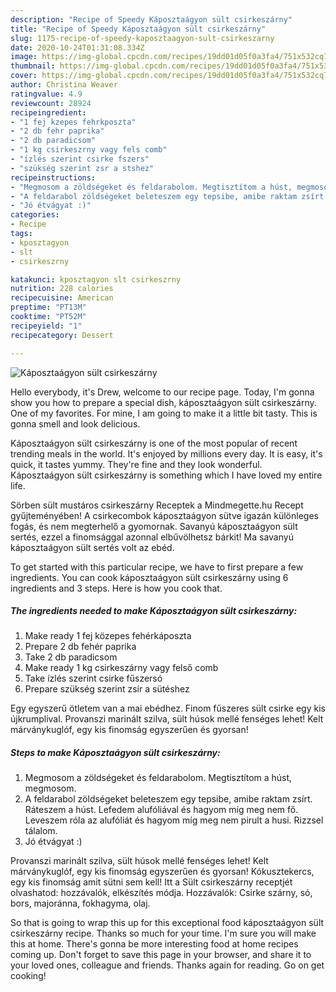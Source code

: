 ```yaml
---
description: "Recipe of Speedy Káposztaágyon sült csirkeszárny"
title: "Recipe of Speedy Káposztaágyon sült csirkeszárny"
slug: 1175-recipe-of-speedy-kaposztaagyon-sult-csirkeszarny
date: 2020-10-24T01:31:08.334Z
image: https://img-global.cpcdn.com/recipes/19dd01d05f0a3fa4/751x532cq70/kaposztaagyon-sult-csirkeszarny-recept-foto.jpg
thumbnail: https://img-global.cpcdn.com/recipes/19dd01d05f0a3fa4/751x532cq70/kaposztaagyon-sult-csirkeszarny-recept-foto.jpg
cover: https://img-global.cpcdn.com/recipes/19dd01d05f0a3fa4/751x532cq70/kaposztaagyon-sult-csirkeszarny-recept-foto.jpg
author: Christina Weaver
ratingvalue: 4.9
reviewcount: 28924
recipeingredient:
- "1 fej kzepes fehrkposzta"
- "2 db fehr paprika"
- "2 db paradicsom"
- "1 kg csirkeszrny vagy fels comb"
- "ízlés szerint csirke fszers"
- "szükség szerint zsr a stshez"
recipeinstructions:
- "Megmosom a zöldségeket és feldarabolom. Megtisztítom a húst, megmosom."
- "A feldarabol zöldségeket beleteszem egy tepsibe, amibe raktam zsírt. Ráteszem a húst. Lefedem alufóliával és hagyom míg meg nem fő. Leveszem róla az alufóliát és hagyom míg meg nem pirult a husi. Rizzsel tálalom."
- "Jó étvágyat :)"
categories:
- Recipe
tags:
- kposztagyon
- slt
- csirkeszrny

katakunci: kposztagyon slt csirkeszrny 
nutrition: 228 calories
recipecuisine: American
preptime: "PT13M"
cooktime: "PT52M"
recipeyield: "1"
recipecategory: Dessert

---
```



![Káposztaágyon sült csirkeszárny](https://img-global.cpcdn.com/recipes/19dd01d05f0a3fa4/751x532cq70/kaposztaagyon-sult-csirkeszarny-recept-foto.jpg)

Hello everybody, it's Drew, welcome to our recipe page. Today, I'm gonna show you how to prepare a special dish, káposztaágyon sült csirkeszárny. One of my favorites. For mine, I am going to make it a little bit tasty. This is gonna smell and look delicious.

Káposztaágyon sült csirkeszárny is one of the most popular of recent trending meals in the world. It's enjoyed by millions every day. It is easy, it's quick, it tastes yummy. They're fine and they look wonderful. Káposztaágyon sült csirkeszárny is something which I have loved my entire life.

Sörben sült mustáros csirkeszárny Receptek a Mindmegette.hu Recept gyűjteményében! A csirkecombok káposztaágyon sütve igazán különleges fogás, és nem megterhelő a gyomornak. Savanyú káposztaágyon sült sertés, ezzel a finomsággal azonnal elbűvölhetsz bárkit! Ma savanyú káposztaágyon sült sertés volt az ebéd.


To get started with this particular recipe, we have to first prepare a few ingredients. You can cook káposztaágyon sült csirkeszárny using 6 ingredients and 3 steps. Here is how you cook that.

<!--inarticleads1-->

##### The ingredients needed to make Káposztaágyon sült csirkeszárny:

1. Make ready 1 fej közepes fehérkáposzta
1. Prepare 2 db fehér paprika
1. Take 2 db paradicsom
1. Make ready 1 kg csirkeszárny vagy felső comb
1. Take ízlés szerint csirke fűszersó
1. Prepare szükség szerint zsír a sütéshez


Egy egyszerű ötletem van a mai ebédhez. Finom fűszeres sült csirke egy kis újkrumplival. Provanszi marinált szilva, sült húsok mellé fenséges lehet! Kelt márványkuglóf, egy kis finomság egyszerűen és gyorsan! 

<!--inarticleads2-->

##### Steps to make Káposztaágyon sült csirkeszárny:

1. Megmosom a zöldségeket és feldarabolom. Megtisztítom a húst, megmosom.
1. A feldarabol zöldségeket beleteszem egy tepsibe, amibe raktam zsírt. Ráteszem a húst. Lefedem alufóliával és hagyom míg meg nem fő. Leveszem róla az alufóliát és hagyom míg meg nem pirult a husi. Rizzsel tálalom.
1. Jó étvágyat :)


Provanszi marinált szilva, sült húsok mellé fenséges lehet! Kelt márványkuglóf, egy kis finomság egyszerűen és gyorsan! Kókusztekercs, egy kis finomság amit sütni sem kell! Itt a Sült csirkeszárny receptjét olvashatod: hozzávalók, elkészítés módja. Hozzávalók: Csirke szárny, só, bors, majoránna, fokhagyma, olaj. 

So that is going to wrap this up for this exceptional food káposztaágyon sült csirkeszárny recipe. Thanks so much for your time. I'm sure you will make this at home. There's gonna be more interesting food at home recipes coming up. Don't forget to save this page in your browser, and share it to your loved ones, colleague and friends. Thanks again for reading. Go on get cooking!
